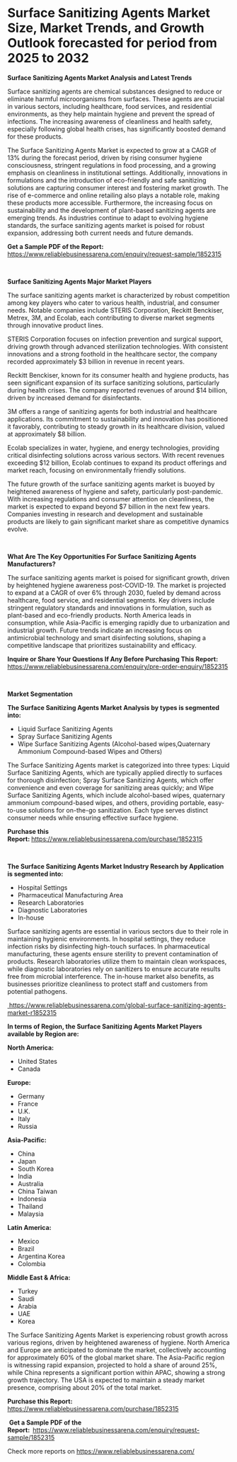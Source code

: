 <p><h1>Surface Sanitizing Agents Market Size, Market Trends, and Growth Outlook forecasted for period from 2025 to 2032</h1></p><p><strong>Surface Sanitizing Agents Market Analysis and Latest Trends</strong></p>
<p><p>Surface sanitizing agents are chemical substances designed to reduce or eliminate harmful microorganisms from surfaces. These agents are crucial in various sectors, including healthcare, food services, and residential environments, as they help maintain hygiene and prevent the spread of infections. The increasing awareness of cleanliness and health safety, especially following global health crises, has significantly boosted demand for these products.</p><p>The Surface Sanitizing Agents Market is expected to grow at a CAGR of 13% during the forecast period, driven by rising consumer hygiene consciousness, stringent regulations in food processing, and a growing emphasis on cleanliness in institutional settings. Additionally, innovations in formulations and the introduction of eco-friendly and safe sanitizing solutions are capturing consumer interest and fostering market growth. The rise of e-commerce and online retailing also plays a notable role, making these products more accessible. Furthermore, the increasing focus on sustainability and the development of plant-based sanitizing agents are emerging trends. As industries continue to adapt to evolving hygiene standards, the surface sanitizing agents market is poised for robust expansion, addressing both current needs and future demands.</p></p>
<p><strong>Get a Sample PDF of the Report:&nbsp;</strong> <a href="https://www.reliablebusinessarena.com/enquiry/request-sample/1852315?utm_campaign=2518&utm_medium=2&utm_source=Github&utm_content=ia&utm_term=03042025&utm_id=surface-sanitizing-agents">https://www.reliablebusinessarena.com/enquiry/request-sample/1852315</a></p>
<p>&nbsp;</p>
<p><strong>Surface Sanitizing Agents Major Market Players</strong></p>
<p><p>The surface sanitizing agents market is characterized by robust competition among key players who cater to various health, industrial, and consumer needs. Notable companies include STERIS Corporation, Reckitt Benckiser, Metrex, 3M, and Ecolab, each contributing to diverse market segments through innovative product lines.</p><p>STERIS Corporation focuses on infection prevention and surgical support, driving growth through advanced sterilization technologies. With consistent innovations and a strong foothold in the healthcare sector, the company recorded approximately $3 billion in revenue in recent years.</p><p>Reckitt Benckiser, known for its consumer health and hygiene products, has seen significant expansion of its surface sanitizing solutions, particularly during health crises. The company reported revenues of around $14 billion, driven by increased demand for disinfectants.</p><p>3M offers a range of sanitizing agents for both industrial and healthcare applications. Its commitment to sustainability and innovation has positioned it favorably, contributing to steady growth in its healthcare division, valued at approximately $8 billion.</p><p>Ecolab specializes in water, hygiene, and energy technologies, providing critical disinfecting solutions across various sectors. With recent revenues exceeding $12 billion, Ecolab continues to expand its product offerings and market reach, focusing on environmentally friendly solutions.</p><p>The future growth of the surface sanitizing agents market is buoyed by heightened awareness of hygiene and safety, particularly post-pandemic. With increasing regulations and consumer attention on cleanliness, the market is expected to expand beyond $7 billion in the next few years. Companies investing in research and development and sustainable products are likely to gain significant market share as competitive dynamics evolve.</p></p>
<p>&nbsp;</p>
<p><strong>What Are The Key Opportunities For Surface Sanitizing Agents Manufacturers?</strong></p>
<p><p>The surface sanitizing agents market is poised for significant growth, driven by heightened hygiene awareness post-COVID-19. The market is projected to expand at a CAGR of over 6% through 2030, fueled by demand across healthcare, food service, and residential segments. Key drivers include stringent regulatory standards and innovations in formulation, such as plant-based and eco-friendly products. North America leads in consumption, while Asia-Pacific is emerging rapidly due to urbanization and industrial growth. Future trends indicate an increasing focus on antimicrobial technology and smart disinfecting solutions, shaping a competitive landscape that prioritizes sustainability and efficacy.</p></p>
<p><strong>Inquire or Share Your Questions If Any Before Purchasing This Report:</strong> <a href="https://www.reliablebusinessarena.com/enquiry/pre-order-enquiry/1852315?utm_campaign=2518&utm_medium=2&utm_source=Github&utm_content=ia&utm_term=03042025&utm_id=surface-sanitizing-agents">https://www.reliablebusinessarena.com/enquiry/pre-order-enquiry/1852315</a></p>
<p>&nbsp;</p>
<p><strong>Market Segmentation</strong></p>
<p><strong>The Surface Sanitizing Agents Market Analysis by types is segmented into:</strong></p>
<p><ul><li>Liquid Surface Sanitizing Agents</li><li>Spray Surface Sanitizing Agents</li><li>Wipe Surface Sanitizing Agents (Alcohol-based wipes,Quaternary Ammonium Compound-based Wipes and Others)</li></ul></p>
<p><p>The Surface Sanitizing Agents market is categorized into three types: Liquid Surface Sanitizing Agents, which are typically applied directly to surfaces for thorough disinfection; Spray Surface Sanitizing Agents, which offer convenience and even coverage for sanitizing areas quickly; and Wipe Surface Sanitizing Agents, which include alcohol-based wipes, quaternary ammonium compound-based wipes, and others, providing portable, easy-to-use solutions for on-the-go sanitization. Each type serves distinct consumer needs while ensuring effective surface hygiene.</p></p>
<p><strong>Purchase this Report:&nbsp;</strong><a href="https://www.reliablebusinessarena.com/purchase/1852315?utm_campaign=2518&utm_medium=2&utm_source=Github&utm_content=ia&utm_term=03042025&utm_id=surface-sanitizing-agents">https://www.reliablebusinessarena.com/purchase/1852315</a></p>
<p>&nbsp;</p>
<p><strong>The Surface Sanitizing Agents Market Industry Research by Application is segmented into:</strong></p>
<p><ul><li>Hospital Settings</li><li>Pharmaceutical Manufacturing Area</li><li>Research Laboratories</li><li>Diagnostic Laboratories</li><li>In-house</li></ul></p>
<p><p>Surface sanitizing agents are essential in various sectors due to their role in maintaining hygienic environments. In hospital settings, they reduce infection risks by disinfecting high-touch surfaces. In pharmaceutical manufacturing, these agents ensure sterility to prevent contamination of products. Research laboratories utilize them to maintain clean workspaces, while diagnostic laboratories rely on sanitizers to ensure accurate results free from microbial interference. The in-house market also benefits, as businesses prioritize cleanliness to protect staff and customers from potential pathogens.</p></p>
<p><a href="https://www.reliablebusinessarena.com/global-surface-sanitizing-agents-market-r1852315?utm_campaign=2518&utm_medium=2&utm_source=Github&utm_content=ia&utm_term=03042025&utm_id=surface-sanitizing-agents">&nbsp;https://www.reliablebusinessarena.com/global-surface-sanitizing-agents-market-r1852315</a></p>
<p><strong>In terms of Region, the Surface Sanitizing Agents Market Players available by Region are:</strong></p>
<p>
    <p> <strong> North America: </strong>
        <ul>
            <li>United States</li>
            <li>Canada</li>
        </ul>
        </p> 
    <p> <strong> Europe: </strong>
        <ul>
            <li>Germany</li>
            <li>France</li>
            <li>U.K.</li>
            <li>Italy</li>
            <li>Russia</li>
        </ul>
        </p> 
    <p> <strong> Asia-Pacific: </strong>
        <ul>
            <li>China</li>
            <li>Japan</li>
            <li>South Korea</li>
            <li>India</li>
            <li>Australia</li>
            <li>China Taiwan</li>
            <li>Indonesia</li>
            <li>Thailand</li>
            <li>Malaysia</li>
        </ul>
        </p> 
    <p> <strong> Latin America: </strong>
        <ul>
            <li>Mexico</li>
            <li>Brazil</li>
            <li>Argentina Korea</li>
            <li>Colombia</li>
        </ul>
        </p> 
    <p> <strong> Middle East & Africa: </strong>
        <ul>
            <li>Turkey</li>
            <li>Saudi</li>
            <li>Arabia</li>
            <li>UAE</li>
            <li>Korea</li>
        </ul>
    </p>
    </p>
<p><p>The Surface Sanitizing Agents Market is experiencing robust growth across various regions, driven by heightened awareness of hygiene. North America and Europe are anticipated to dominate the market, collectively accounting for approximately 60% of the global market share. The Asia-Pacific region is witnessing rapid expansion, projected to hold a share of around 25%, while China represents a significant portion within APAC, showing a strong growth trajectory. The USA is expected to maintain a steady market presence, comprising about 20% of the total market.</p></p>
<p><strong>Purchase this Report: </strong><a href="https://www.reliablebusinessarena.com/purchase/1852315?utm_campaign=2518&utm_medium=2&utm_source=Github&utm_content=ia&utm_term=03042025&utm_id=surface-sanitizing-agents">https://www.reliablebusinessarena.com/purchase/1852315</a></p>
<p>&nbsp;<strong>Get a Sample PDF of the Report:&nbsp;&nbsp;</strong><a href="https://www.reliablebusinessarena.com/enquiry/request-sample/1852315?utm_campaign=2518&utm_medium=2&utm_source=Github&utm_content=ia&utm_term=03042025&utm_id=surface-sanitizing-agents">https://www.reliablebusinessarena.com/enquiry/request-sample/1852315</a></p>
<p><strong></strong></p>
<p>Check more reports on <a href="https://www.reliablebusinessarena.com/?utm_campaign=2518&utm_medium=2&utm_source=Github&utm_content=ia&utm_term=03042025&utm_id=surface-sanitizing-agents">https://www.reliablebusinessarena.com/</a></p>